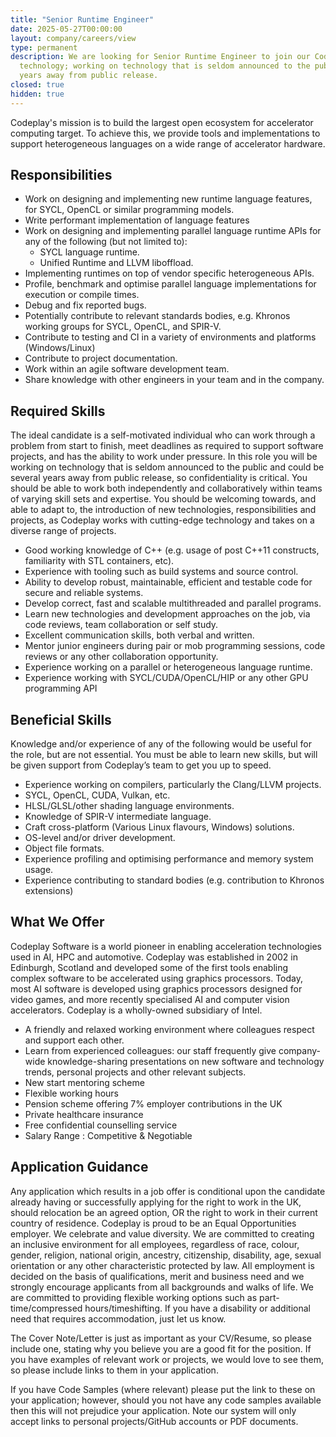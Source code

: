 ```yaml
---
title: "Senior Runtime Engineer"
date: 2025-05-27T00:00:00
layout: company/careers/view
type: permanent
description: We are looking for Senior Runtime Engineer to join our Codeplay team as we work with cutting-edge 
  technology; working on technology that is seldom announced to the public and could be several 
  years away from public release.
closed: true
hidden: true
---
```


Codeplay's mission is to build the largest open ecosystem for accelerator computing target. To achieve this, we provide
tools and implementations to support heterogeneous languages on a wide range of accelerator hardware.

## Responsibilities

- Work on designing and implementing new runtime language features, for SYCL, OpenCL or similar programming models.
- Write performant implementation of language features
- Work on designing and implementing parallel language runtime APIs for any of the following (but not limited to):
  - SYCL language runtime.
  - Unified Runtime and LLVM liboffload.
- Implementing runtimes on top of vendor specific heterogeneous APIs.
- Profile, benchmark and optimise parallel language implementations for execution or compile times.
- Debug and fix reported bugs.
- Potentially contribute to relevant standards bodies, e.g. Khronos working groups for SYCL, OpenCL, and SPIR-V.
- Contribute to testing and CI in a variety of environments and platforms (Windows/Linux)
- Contribute to project documentation.
- Work within an agile software development team.
- Share knowledge with other engineers in your team and in the company.

## Required Skills

The ideal candidate is a self-motivated individual who can work through a problem from start to finish, meet deadlines
as required to support software projects, and has the ability to work under pressure. In this role you will be working
on technology that is seldom announced to the public and could be several years away from public release, so
confidentiality is critical. You should be able to work both independently and collaboratively within teams of varying
skill sets and expertise. You should be welcoming towards, and able to adapt to, the introduction of new technologies,
responsibilities and projects, as Codeplay works with cutting-edge technology and takes on a diverse range of projects.

- Good working knowledge of C++ (e.g. usage of post C++11 constructs, familiarity with STL containers, etc).
- Experience with tooling such as build systems and source control.
- Ability to develop robust, maintainable, efficient and testable code for secure and reliable systems.
- Develop correct, fast and scalable multithreaded and parallel programs.
- Learn new technologies and development approaches on the job, via code reviews, team collaboration or self study.
- Excellent communication skills, both verbal and written.
- Mentor junior engineers during pair or mob programming sessions, code reviews or any other collaboration opportunity.
- Experience working on a parallel or heterogeneous language runtime.
- Experience working with SYCL/CUDA/OpenCL/HIP or any other GPU programming API

## Beneficial Skills

Knowledge and/or experience of any of the following would be useful for the role, but are not essential. You must be
able to learn new skills, but will be given support from Codeplay’s team to get you up to speed.

- Experience working on compilers, particularly the Clang/LLVM projects.
- SYCL, OpenCL, CUDA, Vulkan, etc.
- HLSL/GLSL/other shading language environments.
- Knowledge of SPIR-V intermediate language.
- Craft cross-platform (Various Linux flavours, Windows) solutions.
- OS-level and/or driver development.
- Object file formats.
- Experience profiling and optimising performance and memory system usage.
- Experience contributing to standard bodies (e.g. contribution to Khronos extensions)

## What We Offer

Codeplay Software is a world pioneer in enabling acceleration technologies used in AI, HPC and automotive. Codeplay was
established in 2002 in Edinburgh, Scotland and developed some of the first tools enabling complex software to be
accelerated using graphics processors. Today, most AI software is developed using graphics processors designed for video
games, and more recently specialised AI and computer vision accelerators. Codeplay is a wholly-owned subsidiary of
Intel.

- A friendly and relaxed working environment where colleagues respect and support each other.
- Learn from experienced colleagues: our staff frequently give company-wide knowledge-sharing presentations on new 
  software and technology trends, personal projects and other relevant subjects.
- New start mentoring scheme
- Flexible working hours
- Pension scheme offering 7% employer contributions in the UK
- Private healthcare insurance
- Free confidential counselling service
- Salary Range : Competitive & Negotiable

## Application Guidance

Any application which results in a job offer is conditional upon the candidate already having or successfully applying
for the right to work in the UK, should relocation be an agreed option, OR the right to work in their current country of
residence. Codeplay is proud to be an Equal Opportunities employer. We celebrate and value diversity. We are committed
to creating an inclusive environment for all employees, regardless of race, colour, gender, religion, national origin,
ancestry, citizenship, disability, age, sexual orientation or any other characteristic protected by law. All employment
is decided on the basis of qualifications, merit and business need and we strongly encourage applicants from all
backgrounds and walks of life. We are committed to providing flexible working options such as part-time/compressed
hours/timeshifting. If you have a disability or additional need that requires accommodation, just let us know.

The Cover Note/Letter is just as important as your CV/Resume, so please include one, stating why you believe you are a
good fit for the position. If you have examples of relevant work or projects, we would love to see them, so please
include links to them in your application.

If you have Code Samples (where relevant) please put the link to these on your application; however, should you not have
any code samples available then this will not prejudice your application. Note our system will only accept links to
personal projects/GitHub accounts or PDF documents.
